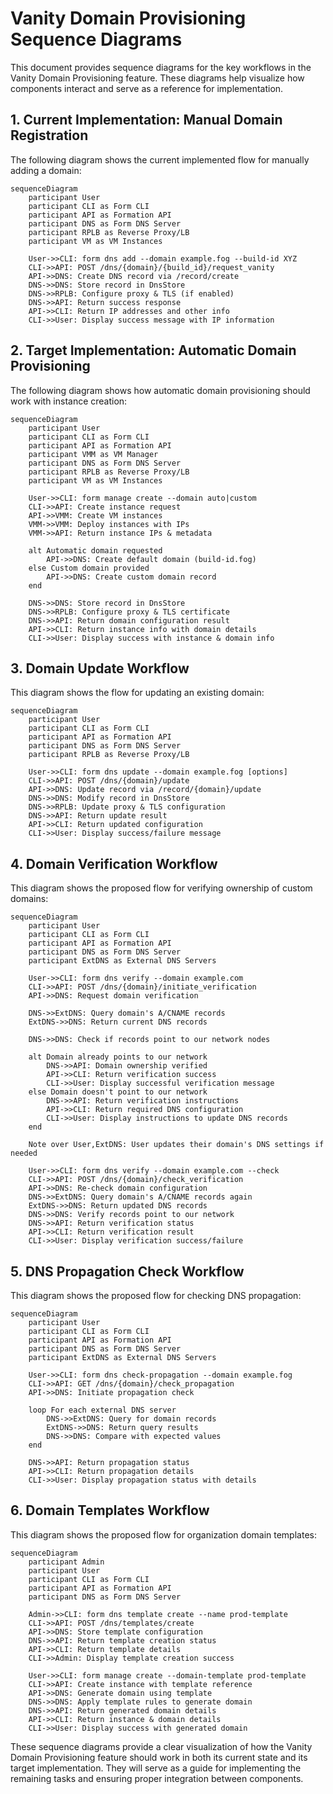 # Vanity Domain Provisioning Sequence Diagrams

This document provides sequence diagrams for the key workflows in the Vanity Domain Provisioning feature. These diagrams help visualize how components interact and serve as a reference for implementation.

## 1. Current Implementation: Manual Domain Registration

The following diagram shows the current implemented flow for manually adding a domain:

```mermaid
sequenceDiagram
    participant User
    participant CLI as Form CLI
    participant API as Formation API
    participant DNS as Form DNS Server
    participant RPLB as Reverse Proxy/LB
    participant VM as VM Instances

    User->>CLI: form dns add --domain example.fog --build-id XYZ
    CLI->>API: POST /dns/{domain}/{build_id}/request_vanity
    API->>DNS: Create DNS record via /record/create
    DNS->>DNS: Store record in DnsStore
    DNS->>RPLB: Configure proxy & TLS (if enabled)
    DNS->>API: Return success response
    API->>CLI: Return IP addresses and other info
    CLI->>User: Display success message with IP information
```

## 2. Target Implementation: Automatic Domain Provisioning

The following diagram shows how automatic domain provisioning should work with instance creation:

```mermaid
sequenceDiagram
    participant User
    participant CLI as Form CLI
    participant API as Formation API
    participant VMM as VM Manager
    participant DNS as Form DNS Server
    participant RPLB as Reverse Proxy/LB
    participant VM as VM Instances

    User->>CLI: form manage create --domain auto|custom
    CLI->>API: Create instance request
    API->>VMM: Create VM instances
    VMM->>VMM: Deploy instances with IPs
    VMM->>API: Return instance IPs & metadata
    
    alt Automatic domain requested
        API->>DNS: Create default domain (build-id.fog)
    else Custom domain provided
        API->>DNS: Create custom domain record
    end
    
    DNS->>DNS: Store record in DnsStore
    DNS->>RPLB: Configure proxy & TLS certificate
    DNS->>API: Return domain configuration result
    API->>CLI: Return instance info with domain details
    CLI->>User: Display success with instance & domain info
```

## 3. Domain Update Workflow

This diagram shows the flow for updating an existing domain:

```mermaid
sequenceDiagram
    participant User
    participant CLI as Form CLI
    participant API as Formation API
    participant DNS as Form DNS Server
    participant RPLB as Reverse Proxy/LB

    User->>CLI: form dns update --domain example.fog [options]
    CLI->>API: POST /dns/{domain}/update
    API->>DNS: Update record via /record/{domain}/update
    DNS->>DNS: Modify record in DnsStore
    DNS->>RPLB: Update proxy & TLS configuration
    DNS->>API: Return update result
    API->>CLI: Return updated configuration
    CLI->>User: Display success/failure message
```

## 4. Domain Verification Workflow

This diagram shows the proposed flow for verifying ownership of custom domains:

```mermaid
sequenceDiagram
    participant User
    participant CLI as Form CLI
    participant API as Formation API
    participant DNS as Form DNS Server
    participant ExtDNS as External DNS Servers

    User->>CLI: form dns verify --domain example.com
    CLI->>API: POST /dns/{domain}/initiate_verification
    API->>DNS: Request domain verification
    
    DNS->>ExtDNS: Query domain's A/CNAME records
    ExtDNS->>DNS: Return current DNS records
    
    DNS->>DNS: Check if records point to our network nodes
    
    alt Domain already points to our network
        DNS->>API: Domain ownership verified
        API->>CLI: Return verification success
        CLI->>User: Display successful verification message
    else Domain doesn't point to our network
        DNS->>API: Return verification instructions
        API->>CLI: Return required DNS configuration
        CLI->>User: Display instructions to update DNS records
    end
    
    Note over User,ExtDNS: User updates their domain's DNS settings if needed
    
    User->>CLI: form dns verify --domain example.com --check
    CLI->>API: POST /dns/{domain}/check_verification
    API->>DNS: Re-check domain configuration
    DNS->>ExtDNS: Query domain's A/CNAME records again
    ExtDNS->>DNS: Return updated DNS records
    DNS->>DNS: Verify records point to our network
    DNS->>API: Return verification status
    API->>CLI: Return verification result
    CLI->>User: Display verification success/failure
```

## 5. DNS Propagation Check Workflow

This diagram shows the proposed flow for checking DNS propagation:

```mermaid
sequenceDiagram
    participant User
    participant CLI as Form CLI
    participant API as Formation API
    participant DNS as Form DNS Server
    participant ExtDNS as External DNS Servers

    User->>CLI: form dns check-propagation --domain example.fog
    CLI->>API: GET /dns/{domain}/check_propagation
    API->>DNS: Initiate propagation check
    
    loop For each external DNS server
        DNS->>ExtDNS: Query for domain records
        ExtDNS->>DNS: Return query results
        DNS->>DNS: Compare with expected values
    end
    
    DNS->>API: Return propagation status
    API->>CLI: Return propagation details
    CLI->>User: Display propagation status with details
```

## 6. Domain Templates Workflow

This diagram shows the proposed flow for organization domain templates:

```mermaid
sequenceDiagram
    participant Admin
    participant User
    participant CLI as Form CLI
    participant API as Formation API
    participant DNS as Form DNS Server

    Admin->>CLI: form dns template create --name prod-template
    CLI->>API: POST /dns/templates/create
    API->>DNS: Store template configuration
    DNS->>API: Return template creation status
    API->>CLI: Return template details
    CLI->>Admin: Display template creation success
    
    User->>CLI: form manage create --domain-template prod-template
    CLI->>API: Create instance with template reference
    API->>DNS: Generate domain using template
    DNS->>DNS: Apply template rules to generate domain
    DNS->>API: Return generated domain details
    API->>CLI: Return instance & domain details
    CLI->>User: Display success with generated domain
```

These sequence diagrams provide a clear visualization of how the Vanity Domain Provisioning feature should work in both its current state and its target implementation. They will serve as a guide for implementing the remaining tasks and ensuring proper integration between components. 